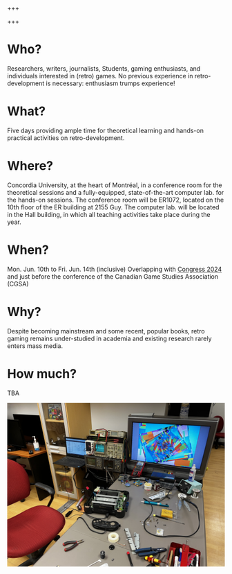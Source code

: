 +++

+++

# Who?

Researchers, writers, journalists, Students, gaming enthusiasts, and individuals interested in (retro) games. No previous experience in retro-development is necessary: enthusiasm trumps experience!

# What?

Five days providing ample time for theoretical learning and hands-on practical activities on retro-development.

# Where?

Concordia University, at the heart of Montréal, in a conference room for the theoretical sessions and a fully-equipped, state-of-the-art computer lab. for the hands-on sessions. The conference room will be ER1072, located on the 10th floor of the ER building at 2155 Guy. The computer lab. will be located in the Hall building, in which all teaching activities take place during the year.

# When?

Mon. Jun. 10th to Fri. Jun. 14th (inclusive)
Overlapping with [Congress 2024](https://www.federationhss.ca/en/congress2024) and just before the conference of the Canadian Game Studies Association (CGSA)

# Why?

Despite becoming mainstream and some recent, popular books, retro gaming remains under-studied in academia and existing research rarely enters mass media.

# How much?

TBA

<img src="/static/Summer%20school%202024%20wip1.jpg"/>
